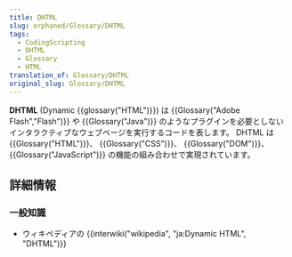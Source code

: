 ```yaml
---
title: DHTML
slug: orphaned/Glossary/DHTML
tags:
  - CodingScripting
  - DHTML
  - Glossary
  - HTML
translation_of: Glossary/DHTML
original_slug: Glossary/DHTML
---
```


**DHTML** (Dynamic {{glossary("HTML")}}) は {{Glossary("Adobe Flash","Flash")}} や {{Glossary("Java")}} のようなプラグインを必要としないインタラクティブなウェブページを実行するコードを表します。 DHTML は {{Glossary("HTML")}}、 {{Glossary("CSS")}}、 {{Glossary("DOM")}}、 {{Glossary("JavaScript")}} の機能の組み合わせで実現されています。

## 詳細情報

### 一般知識

- ウィキペディアの {{interwiki("wikipedia", "ja:Dynamic HTML", "DHTML")}}
